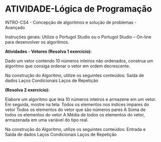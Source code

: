 # ATIVIDADE-Lógica de Programação
INTRO-CS4 - Concepção de algoritmos e solução de problemas - Avançado

Instruções gerais:
Utilize o Portugol Studio ou o Portugol Studio – On-line para desenvolver os algoritmos.

<b>Atividades - Vetores (Resolva 1 exercício):</b>

Dado um vetor contendo 10 números inteiros não ordenados, construa um algoritmo que consiga ordenar o vetor em ordem decrescente.

Na construção do Algoritmo, utilize os seguintes conteúdos:
Saída de dados
Laços Condicionais
Laços de Repetição

<b> (Resolva 2 exercício):</b>

Elabore um algoritmo que leia 10 números inteiros e armazene em um vetor. Em seguida, mostre na tela:
Todos os elementos nos índices ímpares do vetor 
Todos os elementos do vetor que são números pares
A Soma de todos os elementos do vetor
A Média de todos os elementos do vetor, armazenada em uma variável do tipo real.

Na construção do Algoritmo, utilize os seguintes conteúdos:
Entrada e Saída de dados
Laços Condicionais
Laços de Repetição




